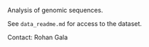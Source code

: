 Analysis of genomic sequences.

See `data_readme.md` for access to the dataset. 

Contact:
Rohan Gala
